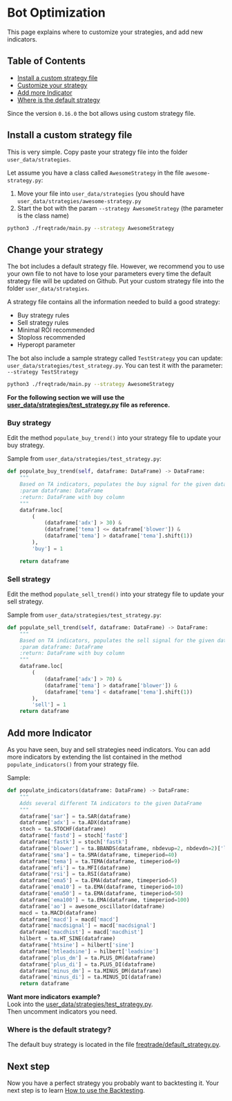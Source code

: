 # Bot Optimization
This page explains where to customize your strategies, and add new 
indicators. 

## Table of Contents
- [Install a custom strategy file](#install-a-custom-strategy-file)
- [Customize your strategy](#change-your-strategy)
- [Add more Indicator](#add-more-indicator)
- [Where is the default strategy](#where-is-the-default-strategy)

Since the version `0.16.0` the bot allows using custom strategy file.

## Install a custom strategy file
This is very simple. Copy paste your strategy file into the folder 
`user_data/strategies`.

Let assume you have a class called `AwesomeStrategy` in the file `awesome-strategy.py`:
1. Move your file into `user_data/strategies` (you should have `user_data/strategies/awesome-strategy.py`
2. Start the bot with the param `--strategy AwesomeStrategy` (the parameter is the class name)

```bash
python3 ./freqtrade/main.py --strategy AwesomeStrategy
```

## Change your strategy
The bot includes a default strategy file. However, we recommend you to 
use your own file to not have to lose your parameters every time the default
strategy file will be updated on Github. Put your custom strategy file
into the folder `user_data/strategies`.

A strategy file contains all the information needed to build a good strategy:
- Buy strategy rules
- Sell strategy rules
- Minimal ROI recommended
- Stoploss recommended
- Hyperopt parameter

The bot also include a sample strategy called `TestStrategy` you can update: `user_data/strategies/test_strategy.py`.
You can test it with the parameter: `--strategy TestStrategy`
 
```bash
python3 ./freqtrade/main.py --strategy AwesomeStrategy
```

**For the following section we will use the [user_data/strategies/test_strategy.py](https://github.com/gcarq/freqtrade/blob/develop/user_data/strategies/test_strategy.py)
file as reference.**

### Buy strategy 
Edit the method `populate_buy_trend()` into your strategy file to 
update your buy strategy.

Sample from `user_data/strategies/test_strategy.py`:  
```python
def populate_buy_trend(self, dataframe: DataFrame) -> DataFrame:
    """
    Based on TA indicators, populates the buy signal for the given dataframe
    :param dataframe: DataFrame
    :return: DataFrame with buy column
    """
    dataframe.loc[
        (
            (dataframe['adx'] > 30) &
            (dataframe['tema'] <= dataframe['blower']) &
            (dataframe['tema'] > dataframe['tema'].shift(1))
        ),
        'buy'] = 1

    return dataframe
```

### Sell strategy
Edit the method `populate_sell_trend()` into your strategy file to 
update your sell strategy.

Sample from `user_data/strategies/test_strategy.py`:  
```python
def populate_sell_trend(self, dataframe: DataFrame) -> DataFrame:
    """
    Based on TA indicators, populates the sell signal for the given dataframe
    :param dataframe: DataFrame
    :return: DataFrame with buy column
    """
    dataframe.loc[
        (
            (dataframe['adx'] > 70) &
            (dataframe['tema'] > dataframe['blower']) &
            (dataframe['tema'] < dataframe['tema'].shift(1))
        ),
        'sell'] = 1
    return dataframe
```

## Add more Indicator
As you have seen, buy and sell strategies need indicators. You can add 
more indicators by extending the list contained in
the method `populate_indicators()` from your strategy file.

Sample:
```python
def populate_indicators(dataframe: DataFrame) -> DataFrame:
    """
    Adds several different TA indicators to the given DataFrame
    """
    dataframe['sar'] = ta.SAR(dataframe)
    dataframe['adx'] = ta.ADX(dataframe)
    stoch = ta.STOCHF(dataframe)
    dataframe['fastd'] = stoch['fastd']
    dataframe['fastk'] = stoch['fastk']
    dataframe['blower'] = ta.BBANDS(dataframe, nbdevup=2, nbdevdn=2)['lowerband']
    dataframe['sma'] = ta.SMA(dataframe, timeperiod=40)
    dataframe['tema'] = ta.TEMA(dataframe, timeperiod=9)
    dataframe['mfi'] = ta.MFI(dataframe)
    dataframe['rsi'] = ta.RSI(dataframe)
    dataframe['ema5'] = ta.EMA(dataframe, timeperiod=5)
    dataframe['ema10'] = ta.EMA(dataframe, timeperiod=10)
    dataframe['ema50'] = ta.EMA(dataframe, timeperiod=50)
    dataframe['ema100'] = ta.EMA(dataframe, timeperiod=100)
    dataframe['ao'] = awesome_oscillator(dataframe)
    macd = ta.MACD(dataframe)
    dataframe['macd'] = macd['macd']
    dataframe['macdsignal'] = macd['macdsignal']
    dataframe['macdhist'] = macd['macdhist']
    hilbert = ta.HT_SINE(dataframe)
    dataframe['htsine'] = hilbert['sine']
    dataframe['htleadsine'] = hilbert['leadsine']
    dataframe['plus_dm'] = ta.PLUS_DM(dataframe)
    dataframe['plus_di'] = ta.PLUS_DI(dataframe)
    dataframe['minus_dm'] = ta.MINUS_DM(dataframe)
    dataframe['minus_di'] = ta.MINUS_DI(dataframe)
    return dataframe
```

**Want more indicators example?**  
Look into the [user_data/strategies/test_strategy.py](https://github.com/gcarq/freqtrade/blob/develop/user_data/strategies/test_strategy.py).  
Then uncomment indicators you need.


### Where is the default strategy?
The default buy strategy is located in the file 
[freqtrade/default_strategy.py](https://github.com/gcarq/freqtrade/blob/develop/freqtrade/strategy/default_strategy.py). 


## Next step
Now you have a perfect strategy you probably want to backtesting it. 
Your next step is to learn [How to use the Backtesting](https://github.com/gcarq/freqtrade/blob/develop/docs/backtesting.md).
